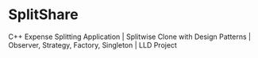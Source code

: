# SplitShare
C++ Expense Splitting Application | Splitwise Clone with Design Patterns | Observer, Strategy, Factory, Singleton | LLD Project
